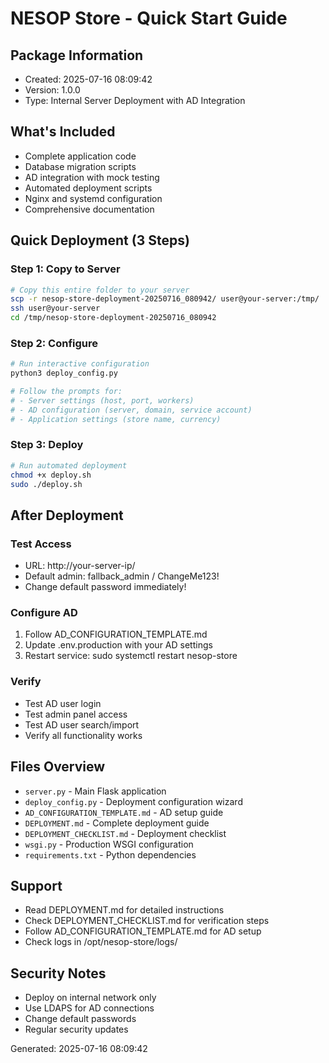 # NESOP Store - Quick Start Guide

## Package Information
- Created: 2025-07-16 08:09:42
- Version: 1.0.0
- Type: Internal Server Deployment with AD Integration

## What's Included
- Complete application code
- Database migration scripts
- AD integration with mock testing
- Automated deployment scripts
- Nginx and systemd configuration
- Comprehensive documentation

## Quick Deployment (3 Steps)

### Step 1: Copy to Server
```bash
# Copy this entire folder to your server
scp -r nesop-store-deployment-20250716_080942/ user@your-server:/tmp/
ssh user@your-server
cd /tmp/nesop-store-deployment-20250716_080942
```

### Step 2: Configure
```bash
# Run interactive configuration
python3 deploy_config.py

# Follow the prompts for:
# - Server settings (host, port, workers)
# - AD configuration (server, domain, service account)
# - Application settings (store name, currency)
```

### Step 3: Deploy
```bash
# Run automated deployment
chmod +x deploy.sh
sudo ./deploy.sh
```

## After Deployment

### Test Access
- URL: http://your-server-ip/
- Default admin: fallback_admin / ChangeMe123!
- Change default password immediately!

### Configure AD
1. Follow AD_CONFIGURATION_TEMPLATE.md
2. Update .env.production with your AD settings
3. Restart service: sudo systemctl restart nesop-store

### Verify
- Test AD user login
- Test admin panel access
- Test AD user search/import
- Verify all functionality works

## Files Overview
- `server.py` - Main Flask application
- `deploy_config.py` - Deployment configuration wizard
- `AD_CONFIGURATION_TEMPLATE.md` - AD setup guide
- `DEPLOYMENT.md` - Complete deployment guide
- `DEPLOYMENT_CHECKLIST.md` - Deployment checklist
- `wsgi.py` - Production WSGI configuration
- `requirements.txt` - Python dependencies

## Support
- Read DEPLOYMENT.md for detailed instructions
- Check DEPLOYMENT_CHECKLIST.md for verification steps
- Follow AD_CONFIGURATION_TEMPLATE.md for AD setup
- Check logs in /opt/nesop-store/logs/

## Security Notes
- Deploy on internal network only
- Use LDAPS for AD connections
- Change default passwords
- Regular security updates

Generated: 2025-07-16 08:09:42
